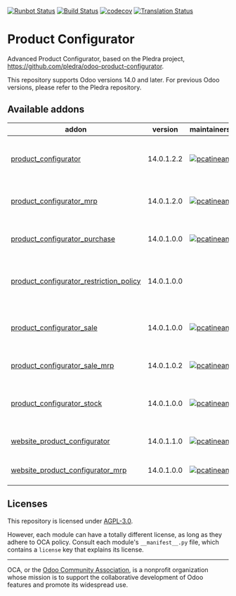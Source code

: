 [![Runbot Status](https://runbot.odoo-community.org/runbot/badge/flat//14.0.svg)](https://runbot.odoo-community.org/runbot/repo/github-com-oca-product-configurator-)
[![Build Status](https://travis-ci.com/OCA/product-configurator.svg?branch=14.0)](https://travis-ci.com/OCA/product-configurator)
[![codecov](https://codecov.io/gh/OCA/product-configurator/branch/14.0/graph/badge.svg)](https://codecov.io/gh/OCA/product-configurator)
[![Translation Status](https://translation.odoo-community.org/widgets/product-configurator-14-0/-/svg-badge.svg)](https://translation.odoo-community.org/engage/product-configurator-14-0/?utm_source=widget)

<!-- /!\ do not modify above this line -->

# Product Configurator

Advanced Product Configurator, based on the Pledra project,
https://github.com/pledra/odoo-product-configurator.

This repository supports Odoo versions 14.0 and later.
For previous Odoo versions, please refer to the Pledra repository.

<!-- /!\ do not modify below this line -->

<!-- prettier-ignore-start -->

[//]: # (addons)

Available addons
----------------
addon | version | maintainers | summary
--- | --- | --- | ---
[product_configurator](product_configurator/) | 14.0.1.2.2 | [![pcatinean](https://github.com/pcatinean.png?size=30px)](https://github.com/pcatinean) | Base for product configuration interface modules
[product_configurator_mrp](product_configurator_mrp/) | 14.0.1.2.0 | [![pcatinean](https://github.com/pcatinean.png?size=30px)](https://github.com/pcatinean) | BOM Support for configurable products
[product_configurator_purchase](product_configurator_purchase/) | 14.0.1.0.0 | [![pcatinean](https://github.com/pcatinean.png?size=30px)](https://github.com/pcatinean) | Product configuration interface for Purchase
[product_configurator_restriction_policy](product_configurator_restriction_policy/) | 14.0.1.0.0 |  | Adds a Restriction Policy for processing restrictions.
[product_configurator_sale](product_configurator_sale/) | 14.0.1.0.0 | [![pcatinean](https://github.com/pcatinean.png?size=30px)](https://github.com/pcatinean) | Product configuration interface modules for Sale
[product_configurator_sale_mrp](product_configurator_sale_mrp/) | 14.0.1.0.2 | [![pcatinean](https://github.com/pcatinean.png?size=30px)](https://github.com/pcatinean) | BOM Support for sales wizard
[product_configurator_stock](product_configurator_stock/) | 14.0.1.0.0 | [![pcatinean](https://github.com/pcatinean.png?size=30px)](https://github.com/pcatinean) | Product configuration interface module for Stock
[website_product_configurator](website_product_configurator/) | 14.0.1.1.0 | [![pcatinean](https://github.com/pcatinean.png?size=30px)](https://github.com/pcatinean) | Configure products in e-shop
[website_product_configurator_mrp](website_product_configurator_mrp/) | 14.0.1.0.0 | [![pcatinean](https://github.com/pcatinean.png?size=30px)](https://github.com/pcatinean) | Website integration of MRP

[//]: # (end addons)

<!-- prettier-ignore-end -->

## Licenses

This repository is licensed under [AGPL-3.0](LICENSE).

However, each module can have a totally different license, as long as they adhere to OCA
policy. Consult each module's `__manifest__.py` file, which contains a `license` key
that explains its license.

----

OCA, or the [Odoo Community Association](http://odoo-community.org/), is a nonprofit
organization whose mission is to support the collaborative development of Odoo features
and promote its widespread use.
